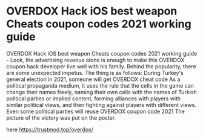 # OVERDOX Hack iOS best weapon Cheats coupon codes 2021 working guide

OVERDOX Hack iOS best weapon Cheats coupon codes 2021 working guide - Look, the advertising revenue alone is enough to make this OVERDOX coupon hack developer live well with his family. Behind the popularity, there are some unexpected impetus. The thing is as follows: During Turkey's general election in 2021, someone will get OVERDOX cheat code As a political propaganda medium, it uses the rule that the cells in the game can change their names freely, naming their own cells with the names of Turkish political parties or implied content, forming alliances with players with similar political views, and then fighting against players with different views. Even some political parties will reuse OVERDOX coupon code 2021 The picture of the victory was put on the poster.

here https://trustmod.top/overdox/
